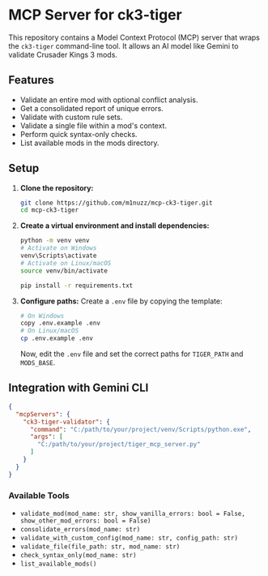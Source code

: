 # MCP Server for ck3-tiger

This repository contains a Model Context Protocol (MCP) server that wraps the `ck3-tiger` command-line tool. It allows an AI model like Gemini to validate Crusader Kings 3 mods.

## Features

- Validate an entire mod with optional conflict analysis.
- Get a consolidated report of unique errors.
- Validate with custom rule sets.
- Validate a single file within a mod's context.
- Perform quick syntax-only checks.
- List available mods in the mods directory.

## Setup

1.  **Clone the repository:**
    ```bash
    git clone https://github.com/m1nuzz/mcp-ck3-tiger.git
    cd mcp-ck3-tiger
    ```

2.  **Create a virtual environment and install dependencies:**
    ```bash
    python -m venv venv
    # Activate on Windows
    venv\Scripts\activate
    # Activate on Linux/macOS
    source venv/bin/activate

    pip install -r requirements.txt
    ```

3.  **Configure paths:**
    Create a `.env` file by copying the template:
    ```bash
    # On Windows
    copy .env.example .env
    # On Linux/macOS
    cp .env.example .env
    ```
    Now, edit the `.env` file and set the correct paths for `TIGER_PATH` and `MODS_BASE`.

## Integration with Gemini CLI

```json
{
  "mcpServers": {
    "ck3-tiger-validator": {
      "command": "C:/path/to/your/project/venv/Scripts/python.exe",
      "args": [
        "C:/path/to/your/project/tiger_mcp_server.py"
      ]
    }
  }
}
```

### Available Tools

- `validate_mod(mod_name: str, show_vanilla_errors: bool = False, show_other_mod_errors: bool = False)`
- `consolidate_errors(mod_name: str)`
- `validate_with_custom_config(mod_name: str, config_path: str)`
- `validate_file(file_path: str, mod_name: str)`
- `check_syntax_only(mod_name: str)`
- `list_available_mods()`